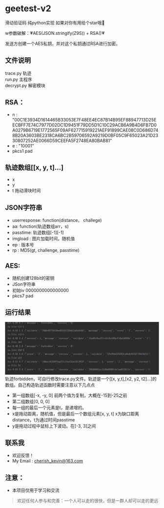 # geetest-v2
滑动验证码 纯python实现 如果对你有用给个star哦🌟


w参数破解：💗AES(JSON.stringify(Z9S)) + RSA()💗

    

发送方创建一个AES私钥，并对这个私钥通过RSA进行加密。  
## 文件说明
trace.py 轨迹  
run.py 主程序  
decrypt.py 解密模块


## **RSA**：
- n : "00C1E3934D1614465B33053E7F48EE4EC87B14B95EF88947713D25EECBFF7E74C7977D02DC1D9451F79DD5D1C10C29ACB6A9B4D6FB7D0A0279B6719E1772565F09AF627715919221AEF91899CAE08C0D686D748B20A3603BE2318CA6BC2B59706592A9219D0BF05C9F65023A21D2330807252AE0066D59CEEFA5F2748EA80BAB81"
- e : "10001"
- pkcs1 pad



## 轨迹数组[[x, y, t]...]
- x 
- y
- t 拖动滑块时间

## JSON字符串
- userresponse: function(distance， challege)
- aa: function(轨迹数组arr，s) 
- passtime: 轨迹数组[-1][-1]
- imgload : 图片加载时间，随机值
- ep : 版本号
- rp : MD5(gt, challenge, passtime)


## AES:
- 随机创建128bit的密钥
- JSon字符串
- 初始iv 0000000000000000
- pkcs7 pad


## 运行结果
![运行结果](/bibibi/result.png)  
轨迹forbidden，可自行修改trace.py文件。轨迹是一个[[x, y,t],[x2, y2, t2]...]的数组。自己构造轨迹函数时需要注意以下几点点
- 第一组数组[-x, -y, 0] 前两个值为复制，大概在-15到-25之前
- 第二组数组[0, 0, 0]
- 每一组的最后一个元素是t，是递增的。
- x是拖动距离，随机值，但是最后一个数组元素[x, y, t] x为缺口距离distance，t为通过时间passtime
- y是拖动过程中鼠标上下波动。在[-3, 3]之间

## 联系我
- 欢迎反馈！
- My Email : cherish_kevin@163.com  

## 注意：
- 本项目仅用于学习和交流
> 欢迎任何人参与和完善：一个人可以走的很快，但是一群人却可以走的更远
